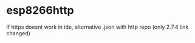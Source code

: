 # esp8266http
If https doesnt work in ide, alternative .json with http repo
(only 2.7.4 link changed)
